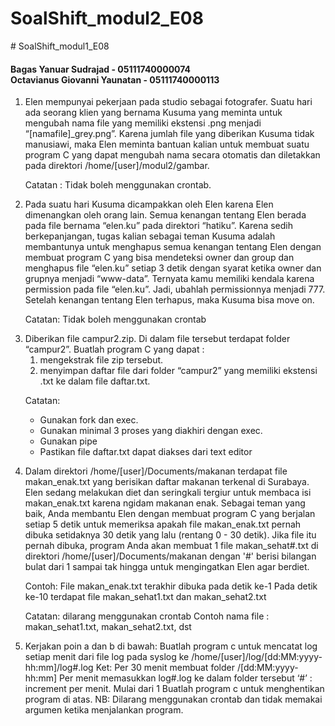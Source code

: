 # SoalShift_modul2_E08
﻿# SoalShift_modul1_E08

#### Bagas Yanuar Sudrajad - 05111740000074 <br> Octavianus Giovanni Yaunatan - 05111740000113

<ol>
  <li>Elen mempunyai pekerjaan pada studio sebagai fotografer. Suatu hari ada seorang klien yang bernama Kusuma yang meminta untuk mengubah nama file yang memiliki ekstensi .png menjadi “[namafile]_grey.png”. Karena jumlah file yang diberikan Kusuma tidak manusiawi, maka Elen meminta bantuan kalian untuk membuat suatu program C yang dapat mengubah nama secara otomatis dan diletakkan pada direktori /home/[user]/modul2/gambar.

  Catatan : Tidak boleh menggunakan crontab.</li>

  <li>Pada suatu hari Kusuma dicampakkan oleh Elen karena Elen dimenangkan oleh orang lain. Semua kenangan tentang Elen berada pada file bernama “elen.ku” pada direktori “hatiku”. Karena sedih berkepanjangan, tugas kalian sebagai teman Kusuma adalah membantunya untuk menghapus semua kenangan tentang Elen dengan membuat program C yang bisa mendeteksi owner dan group dan menghapus file “elen.ku” setiap 3 detik dengan syarat ketika owner dan grupnya menjadi “www-data”. Ternyata kamu memiliki kendala karena permission pada file “elen.ku”. Jadi, ubahlah permissionnya menjadi 777. Setelah kenangan tentang Elen terhapus, maka Kusuma bisa move on.

  Catatan: Tidak boleh menggunakan crontab</li>

  <li>Diberikan file campur2.zip. Di dalam file tersebut terdapat folder “campur2”. 
  Buatlah program C yang dapat :
    <ol>
      <li>mengekstrak file zip tersebut.</li>
      <li>menyimpan daftar file dari folder “campur2” yang memiliki ekstensi .txt ke dalam file daftar.txt.</li>
    </ol>

  Catatan:
    <ul>
      <li>Gunakan fork dan exec.</li>
      <li>Gunakan minimal 3 proses yang diakhiri dengan exec.</li>
      <li>Gunakan pipe</li>
      <li>Pastikan file daftar.txt dapat diakses dari text editor</li>
    </ul>
  </li>

  <li>Dalam direktori /home/[user]/Documents/makanan terdapat file makan_enak.txt yang berisikan daftar makanan terkenal di Surabaya. Elen sedang melakukan diet dan seringkali tergiur untuk membaca isi makan_enak.txt karena ngidam makanan enak. Sebagai teman yang baik, Anda membantu Elen dengan membuat program C yang berjalan setiap 5 detik untuk memeriksa apakah file makan_enak.txt pernah dibuka setidaknya 30 detik yang lalu (rentang 0 - 30 detik).
  Jika file itu pernah dibuka, program Anda akan membuat 1 file makan_sehat#.txt di direktori /home/[user]/Documents/makanan dengan '#' berisi bilangan bulat dari 1 sampai tak hingga untuk mengingatkan Elen agar berdiet.

  Contoh:
  File makan_enak.txt terakhir dibuka pada detik ke-1
  Pada detik ke-10 terdapat file makan_sehat1.txt dan makan_sehat2.txt

  Catatan: 
  dilarang menggunakan crontab
  Contoh nama file : makan_sehat1.txt, makan_sehat2.txt, dst</li>

  <li>Kerjakan poin a dan b di bawah:
  Buatlah program c untuk mencatat log setiap menit dari file log pada syslog ke /home/[user]/log/[dd:MM:yyyy-hh:mm]/log#.log
  Ket:
  Per 30 menit membuat folder /[dd:MM:yyyy-hh:mm]
  Per menit memasukkan log#.log ke dalam folder tersebut
  ‘#’ : increment per menit. Mulai dari 1
  Buatlah program c untuk menghentikan program di atas.
  NB: Dilarang menggunakan crontab dan tidak memakai argumen ketika menjalankan program.</li>
</ol>
